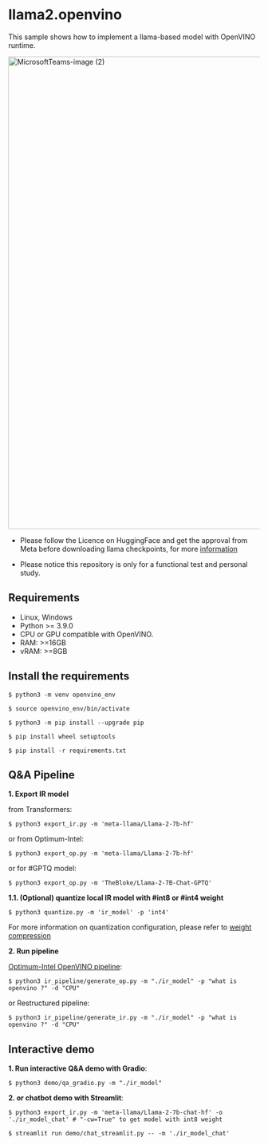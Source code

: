 # llama2.openvino
This sample shows how to implement a llama-based model with OpenVINO runtime.

<img width="947" alt="MicrosoftTeams-image (2)" src="https://github.com/OpenVINO-dev-contest/llama2.openvino/assets/91237924/c210507f-1fb2-4c68-a8d9-dae945df07d3">


- Please follow the Licence on HuggingFace and get the approval from Meta before downloading llama checkpoints, for more [information](https://huggingface.co/meta-llama/Llama-2-7b-hf)

- Please notice this repository is only for a functional test and personal study.

## Requirements

- Linux, Windows
- Python >= 3.9.0
- CPU or GPU compatible with OpenVINO.
- RAM: >=16GB
- vRAM: >=8GB

## Install the requirements

    $ python3 -m venv openvino_env

    $ source openvino_env/bin/activate

    $ python3 -m pip install --upgrade pip
    
    $ pip install wheel setuptools
    
    $ pip install -r requirements.txt


## Q&A Pipeline

**1. Export IR model**

from Transformers:

    $ python3 export_ir.py -m 'meta-llama/Llama-2-7b-hf'

or from Optimum-Intel:

    $ python3 export_op.py -m 'meta-llama/Llama-2-7b-hf'

or for #GPTQ model:

    $ python3 export_op.py -m 'TheBloke/Llama-2-7B-Chat-GPTQ'

**1.1.  (Optional) quantize local IR model with #int8 or #int4 weight**

    $ python3 quantize.py -m 'ir_model' -p 'int4'

For more information on quantization configuration, please refer to [weight compression](https://github.com/openvinotoolkit/nncf/blob/release_v270/docs/compression_algorithms/CompressWeights.md)

**2.  Run pipeline**

[Optimum-Intel OpenVINO pipeline](https://huggingface.co/docs/optimum/intel/inference):

    $ python3 ir_pipeline/generate_op.py -m "./ir_model" -p "what is openvino ?" -d "CPU"

or Restructured pipeline:

    $ python3 ir_pipeline/generate_ir.py -m "./ir_model" -p "what is openvino ?" -d "CPU"

## Interactive demo

**1. Run interactive Q&A demo with Gradio**:

    $ python3 demo/qa_gradio.py -m "./ir_model" 

**2. or chatbot demo with Streamlit**:

    $ python3 export_ir.py -m 'meta-llama/Llama-2-7b-chat-hf' -o './ir_model_chat' # "-cw=True" to get model with int8 weight

    $ streamlit run demo/chat_streamlit.py -- -m './ir_model_chat'
